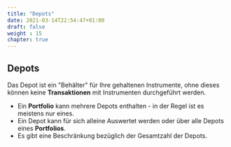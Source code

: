 ```yaml
---
title: "Depots"
date: 2021-03-14T22:54:47+01:00
draft: false
weight : 15
chapter: true
---
```

## Depots
Das Depot ist ein "Behälter" für Ihre gehaltenen Instrumente, ohne dieses können keine **Transaktionen** mit Instrumenten durchgeführt werden.
+ Ein **Portfolio** kann mehrere Depots enthalten - in der Regel ist es meistens nur eines.
+ Ein Depot kann für sich alleine Auswertet werden oder über alle Depots eines **Portfolios**.
+ Es gibt eine Beschränkung bezüglich der Gesamtzahl der Depots.

